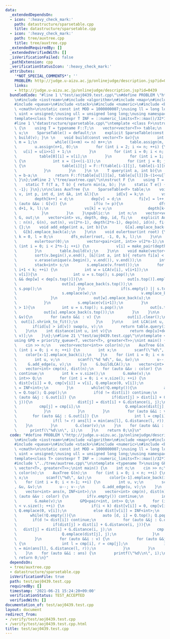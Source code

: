 ```yaml
---
data:
  _extendedDependsOn:
  - icon: ':heavy_check_mark:'
    path: datastructure/sparsetable.cpp
    title: datastructure/sparsetable.cpp
  - icon: ':heavy_check_mark:'
    path: tree/auxtree.cpp
    title: tree/auxtree.cpp
  _extendedRequiredBy: []
  _extendedVerifiedWith: []
  _isVerificationFailed: false
  _pathExtension: cpp
  _verificationStatusIcon: ':heavy_check_mark:'
  attributes:
    '*NOT_SPECIAL_COMMENTS*': ''
    PROBLEM: http://judge.u-aizu.ac.jp/onlinejudge/description.jsp?id=0439
    links:
    - http://judge.u-aizu.ac.jp/onlinejudge/description.jsp?id=0439
  bundledCode: "#line 1 \"test/aoj0439.test.cpp\"\n#define PROBLEM \"http://judge.u-aizu.ac.jp/onlinejudge/description.jsp?id=0439\"\
    \n#include <iostream>\n#include <algorithm>\n#include <map>\n#include <set>\n\
    #include <queue>\n#include <stack>\n#include <numeric>\n#include <bitset>\n#include\
    \ <cmath>\n\nstatic const int MOD = 1000000007;\nusing ll = long long;\nusing\
    \ uint = unsigned;\nusing ull = unsigned long long;\nusing namespace std;\n\n\
    template<class T> constexpr T INF = ::numeric_limits<T>::max()/32*15+208;\n\n\
    #line 1 \"datastructure/sparsetable.cpp\"\ntemplate <class F>\nstruct SparseTable\
    \ {\n    using T = typename F::T;\n    vector<vector<T>> table;\n    vector<int>\
    \ u;\n    SparseTable() = default;\n    explicit SparseTable(const vector<T> &v){\
    \ build(v); }\n \n    void build(const vector<T> &v){\n        int n = v.size(),\
    \ m = 1;\n        while((1<<m) <= n) m++;\n        table.assign(m, vector<T>(n));\n\
    \        u.assign(n+1, 0);\n        for (int i = 2; i <= n; ++i) {\n         \
    \   u[i] = u[i>>1] + 1;\n        }\n        for (int i = 0; i < n; ++i) {\n  \
    \          table[0][i] = v[i];\n        }\n        for (int i = 1; i < m; ++i)\
    \ {\n            int x = (1<<(i-1));\n            for (int j = 0; j < n; ++j)\
    \ {\n                table[i][j] = F::f(table[i-1][j], table[i-1][min(j+x, n-1)]);\n\
    \            }\n        }\n    }\n \n    T query(int a, int b){\n        int l\
    \ = b-a;\n        return F::f(table[u[l]][a], table[u[l]][b-(1<<u[l])]);\n   \
    \ }\n};\n#line 2 \"tree/auxtree.cpp\"\n\nstruct F {\n    using T = pair<int, int>;\n\
    \    static T f(T a, T b) { return min(a, b); }\n    static T e() { return T{INF<int>,\
    \ -1}; }\n};\n\nclass AuxTree {\n    SparseTable<F> table;\n    void dfs_euler(int\
    \ v, int p, int d, int &k, int &l){\n        id[v] = k;\n        vs[k] = v;\n\
    \        depth[k++] = d;\n        dep[v] = d;\n        fi[v] = l++;\n        for\
    \ (auto &&u : G[v]) {\n            if(u != p){\n                dfs_euler(u, v,\
    \ d+1, k, l);\n                vs[k] = v;\n                depth[k++] = d;\n \
    \           }\n        }\n    }\npublic:\n    int n;\n    vector<vector<int>>\
    \ G, out;\n    vector<int> vs, depth, dep, id, fi;\n    explicit AuxTree(int n)\
    \ : n(n), G(n), out(n), vs(2*n-1), depth(2*n-1), dep(n), id(n), fi(n), table()\
    \ {};\n    void add_edge(int a, int b){\n        G[a].emplace_back(b);\n     \
    \   G[b].emplace_back(a);\n    }\n\n    void eulertour(int root) {\n        int\
    \ k = 0, l = 0;\n        dfs_euler(root, -1, 0, k, l);\n    }\n\n    void buildLCA(){\n\
    \        eulertour(0);\n        vector<pair<int, int>> v(2*n-1);\n        for\
    \ (int i = 0; i < 2*n-1; ++i) {\n            v[i] = make_pair(depth[i], vs[i]);\n\
    \        }\n        table.build(v);\n    }\n\n    void make(vector<int> &v){\n\
    \        sort(v.begin(),v.end(), [&](int a, int b){ return fi[a] < fi[b]; });\n\
    \        v.erase(unique(v.begin(), v.end()), v.end());\n        int k = v.size();\n\
    \        stack<int> s;\n        s.emplace(v.front());\n        for (int i = 0;\
    \ i+1 < k; ++i) {\n            int w = LCA(v[i], v[i+1]);\n            if(w !=\
    \ v[i]){\n                int u = s.top(); s.pop();\n                while(!s.empty()\
    \ && dep[w] < dep[s.top()]){\n                    out[s.top()].emplace_back(u);\n\
    \                    out[u].emplace_back(s.top());\n                    u = s.top();\
    \ s.pop();\n                }\n                if(s.empty() || s.top() != w){\n\
    \                    s.emplace(w);\n                    v.emplace_back(w);\n \
    \               }\n                out[w].emplace_back(u);\n                out[u].emplace_back(w);\n\
    \            }\n            s.emplace(v[i+1]);\n        }\n        while(s.size()\
    \ > 1){\n            int u = s.top(); s.pop();\n            out[s.top()].emplace_back(u);\n\
    \            out[u].emplace_back(s.top());\n        }\n    }\n\n    void clear(vector<int>\
    \ &v){\n        for (auto &&i : v) {\n            out[i].clear();\n          \
    \  out[i].shrink_to_fit();\n        }\n    }\n\n    int LCA(int u, int v){\n \
    \       if(id[u] > id[v]) swap(u, v);\n        return table.query(id[u], id[v]+1).second;\n\
    \    }\n\n    int distance(int u, int v){\n        return dep[u]+dep[v]-2*dep[LCA(u,\
    \ v)];\n    }\n};\n#line 21 \"test/aoj0439.test.cpp\"\n\ntemplate <typename T>\n\
    using GPQ = priority_queue<T, vector<T>, greater<T>>;\nint main() {\n    int n;\n\
    \    cin >> n;\n    vector<vector<int>> color(n);\n    AuxTree G(n);\n    for\
    \ (int i = 0; i < n; ++i) {\n        int x;\n        scanf(\"%d\", &x);\n    \
    \    color[x-1].emplace_back(i);\n    }\n    for (int i = 0; i < n-1; ++i) {\n\
    \        int u, v;\n        scanf(\"%d %d\", &u, &v);\n        u--; v--;\n   \
    \     G.add_edge(u, v);\n    }\n    G.buildLCA();\n    vector<int> ans(n, INF<int>);\n\
    \    vector<int> cmp(n), dist(n);\n    for (auto &&v : color) {\n        if(v.empty())\
    \ continue;\n        int k = v.size();\n        G.make(v);\n        GPQ<pair<int,\
    \ int>> Q;\n        for (int i = 0; i < v.size(); ++i) {\n            if(i < k)\
    \ dist[v[i]] = 0, cmp[v[i]] = v[i], Q.emplace(0, v[i]);\n            else dist[v[i]]\
    \ = INF<int>;\n        }\n        while(!Q.empty()){\n            auto [d, i]\
    \ = Q.top(); Q.pop();\n            if(d != dist[i]) continue;\n            for\
    \ (auto &&j : G.out[i]) {\n                if(dist[j] > dist[i] + G.distance(i,\
    \ j)){\n                    dist[j] = dist[i] + G.distance(i, j);\n          \
    \          cmp[j] = cmp[i];\n                    Q.emplace(dist[j], j);\n    \
    \            }\n            }\n        }\n        for (auto &&i : v) {\n     \
    \       for (auto &&j : G.out[i]) {\n                int l = cmp[i], r = cmp[j];\n\
    \                if(l != r) ans[l] = min(ans[l], G.distance(l, r));\n        \
    \    }\n        }\n        G.clear(v);\n    }\n    for (auto &&i : ans) {\n  \
    \      printf(\"%d\\n\", i);\n    }\n    return 0;\n}\n"
  code: "#define PROBLEM \"http://judge.u-aizu.ac.jp/onlinejudge/description.jsp?id=0439\"\
    \n#include <iostream>\n#include <algorithm>\n#include <map>\n#include <set>\n\
    #include <queue>\n#include <stack>\n#include <numeric>\n#include <bitset>\n#include\
    \ <cmath>\n\nstatic const int MOD = 1000000007;\nusing ll = long long;\nusing\
    \ uint = unsigned;\nusing ull = unsigned long long;\nusing namespace std;\n\n\
    template<class T> constexpr T INF = ::numeric_limits<T>::max()/32*15+208;\n\n\
    #include \"../tree/auxtree.cpp\"\n\ntemplate <typename T>\nusing GPQ = priority_queue<T,\
    \ vector<T>, greater<T>>;\nint main() {\n    int n;\n    cin >> n;\n    vector<vector<int>>\
    \ color(n);\n    AuxTree G(n);\n    for (int i = 0; i < n; ++i) {\n        int\
    \ x;\n        scanf(\"%d\", &x);\n        color[x-1].emplace_back(i);\n    }\n\
    \    for (int i = 0; i < n-1; ++i) {\n        int u, v;\n        scanf(\"%d %d\"\
    , &u, &v);\n        u--; v--;\n        G.add_edge(u, v);\n    }\n    G.buildLCA();\n\
    \    vector<int> ans(n, INF<int>);\n    vector<int> cmp(n), dist(n);\n    for\
    \ (auto &&v : color) {\n        if(v.empty()) continue;\n        int k = v.size();\n\
    \        G.make(v);\n        GPQ<pair<int, int>> Q;\n        for (int i = 0; i\
    \ < v.size(); ++i) {\n            if(i < k) dist[v[i]] = 0, cmp[v[i]] = v[i],\
    \ Q.emplace(0, v[i]);\n            else dist[v[i]] = INF<int>;\n        }\n  \
    \      while(!Q.empty()){\n            auto [d, i] = Q.top(); Q.pop();\n     \
    \       if(d != dist[i]) continue;\n            for (auto &&j : G.out[i]) {\n\
    \                if(dist[j] > dist[i] + G.distance(i, j)){\n                 \
    \   dist[j] = dist[i] + G.distance(i, j);\n                    cmp[j] = cmp[i];\n\
    \                    Q.emplace(dist[j], j);\n                }\n            }\n\
    \        }\n        for (auto &&i : v) {\n            for (auto &&j : G.out[i])\
    \ {\n                int l = cmp[i], r = cmp[j];\n                if(l != r) ans[l]\
    \ = min(ans[l], G.distance(l, r));\n            }\n        }\n        G.clear(v);\n\
    \    }\n    for (auto &&i : ans) {\n        printf(\"%d\\n\", i);\n    }\n   \
    \ return 0;\n}"
  dependsOn:
  - tree/auxtree.cpp
  - datastructure/sparsetable.cpp
  isVerificationFile: true
  path: test/aoj0439.test.cpp
  requiredBy: []
  timestamp: '2021-06-21 15:24:20+09:00'
  verificationStatus: TEST_ACCEPTED
  verifiedWith: []
documentation_of: test/aoj0439.test.cpp
layout: document
redirect_from:
- /verify/test/aoj0439.test.cpp
- /verify/test/aoj0439.test.cpp.html
title: test/aoj0439.test.cpp
---
```

